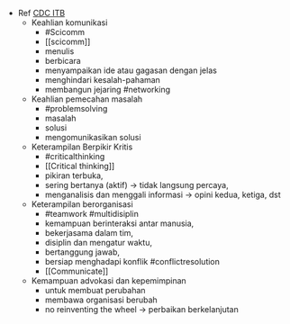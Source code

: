 - Ref [CDC ITB](https://karir.itb.ac.id/articles/detail/848)
	- Keahlian komunikasi
		- #Scicomm
		- [[scicomm]]
		- menulis
		- berbicara
		- menyampaikan ide atau gagasan dengan jelas
		- menghindari kesalah-pahaman
		- membangun jejaring #networking
	- Keahlian pemecahan masalah
		- #problemsolving
		- masalah
		- solusi
		- mengomunikasikan solusi
	- Keterampilan Berpikir Kritis
		- #criticalthinking
		- [[Critical thinking]]
		- pikiran terbuka,
		- sering bertanya (aktif) -> tidak langsung percaya,
		- menganalisis dan menggali informasi -> opini kedua, ketiga, dst
	- Keterampilan berorganisasi
		- #teamwork #multidisiplin
		- kemampuan berinteraksi antar manusia,
		- bekerjasama dalam tim,
		- disiplin dan mengatur waktu,
		- bertanggung jawab,
		- bersiap menghadapi konflik #conflictresolution
		- [[Communicate]]
	- Kemampuan advokasi dan kepemimpinan
		- untuk membuat perubahan
		- membawa organisasi berubah
		- no reinventing the wheel -> perbaikan berkelanjutan